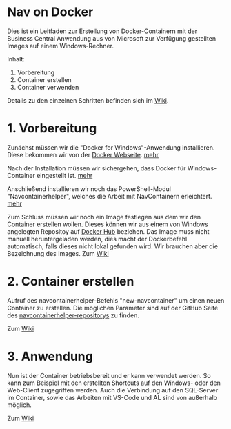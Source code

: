 # Nav on Docker

Dies ist ein Leitfaden zur Erstellung von Docker-Containern mit der Business Central Anwendung aus von Microsoft zur Verfügung gestellten Images auf einem Windows-Rechner.

Inhalt:
1)  Vorbereitung
2)  Container erstellen
3)  Container verwenden

Details zu den einzelnen Schritten befinden sich im [Wiki](https://github.com/BS-Concepts/Docker/wiki).

# 1. Vorbereitung

Zunächst müssen wir die "Docker for Windows"-Anwendung installieren. Diese bekommen wir von der [Docker Webseite](https://hub.docker.com/editions/community/docker-ce-desktop-windows).
[mehr](https://github.com/BS-Concepts/Docker/wiki)

Nach der Installation müssen wir sichergehen, dass Docker für Windows-Container eingestellt ist.
[mehr](https://github.com/BS-Concepts/Docker/wiki)

Anschließend installieren wir noch das PowerShell-Modul "Navcontainerhelper", welches die Arbeit mit NavContainern erleichtert.
[mehr](https://github.com/BS-Concepts/Docker/wiki)

Zum Schluss müssen wir noch ein Image festlegen aus dem wir den Container erstellen wollen.
Dieses können wir aus einem von Windows angelegten Repositoy auf [Docker Hub](https://hub.docker.com/r/microsoft/bconprem) beziehen.
Das Image muss nicht manuell heruntergeladen werden, dies macht der Dockerbefehl automatisch, falls dieses nicht lokal gefunden wird. Wir brauchen aber die Bezeichnung des Images.
Zum [Wiki](https://github.com/BS-Concepts/Docker/wiki)

# 2. Container erstellen

Aufruf des navcontainerhelper-Befehls "new-navcontainer" um einen neuen Container zu erstellen.
Die möglichen Parameter sind auf der GitHub Seite des [navcontainerhelper-repositorys](https://github.com/Microsoft/navcontainerhelper) zu finden.

Zum [Wiki](https://github.com/BS-Concepts/Docker/wiki)

# 3. Anwendung

Nun ist der Container betriebsbereit und er kann verwendet werden.
So kann zum Beispiel mit den erstellten Shortcuts auf den Windows- oder den Web-Client zugegriffen werden.
Auch die Verbindung auf den SQL-Server im Container, sowie das Arbeiten mit VS-Code und AL sind von außerhalb möglich.

Zum [Wiki](https://github.com/BS-Concepts/Docker/wiki)

